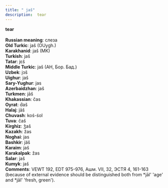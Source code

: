 ```yaml
---
title: " jaš"
description:  tear
---
```

<strong> tear</strong><br><br>
<strong>Russian meaning</strong>:  слеза<br>
<strong>Old Turkic</strong>:  jaš (OUygh.)<br>
<strong>Karakhanid</strong>:  jaš (MK)<br>
<strong>Turkish</strong>:  jaš<br>
<strong>Tatar</strong>:  jɛš<br>
<strong>Middle Turkic</strong>:  jaš (AH, Бор. Бад.)<br>
<strong>Uzbek</strong>:  jɔš<br>
<strong>Uighur</strong>:  jaš<br>
<strong>Sary-Yughur</strong>:  jas<br>
<strong>Azerbaidzhan</strong>:  jaš<br>
<strong>Turkmen</strong>:  jāš<br>
<strong>Khakassian</strong>:  čas<br>
<strong>Oyrat</strong>:  d́aš<br>
<strong>Halaj</strong>:  jāš<br>
<strong>Chuvash</strong>:  koś-śol<br>
<strong>Tuva</strong>:  čaš<br>
<strong>Kirghiz</strong>:  ǯaš<br>
<strong>Kazakh</strong>:  žas<br>
<strong>Noghai</strong>:  jas<br>
<strong>Bashkir</strong>:  jäš<br>
<strong>Karaim</strong>:  jaš<br>
<strong>Karakalpak</strong>:  žas<br>
<strong>Salar</strong>:  jaš<br>
<strong>Kumyk</strong>:  jaš<br>
<strong>Comments</strong>:  VEWT 192, EDT 975-976, Ашм. VII, 32, ЭСТЯ 4, 161-163 (because of external evidence should be distinguished both from *jāl' 'age' and *jāl' 'fresh, green').<br>


